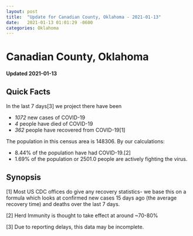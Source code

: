 ```yaml
---
layout: post
title:  "Update for Canadian County, Oklahoma - 2021-01-13"
date:   2021-01-13 01:01:29 -0600
categories: Oklahoma
---
```


# Canadian County, Oklahoma
#### Updated 2021-01-13

## Quick Facts

In the last 7 days[3] we project there have been
- *1072* new cases of COVID-19
- *4* people have died of COVID-19
- *362* people have recovered from COVID-19[1]

The population in this census area is 148306. By our calculations:
- 8.44% of the population have had COVID-19.[2]
- 1.69% of the population or 2501.0 people are actively fighting the virus.

## Synopsis




[1] Most US CDC offices do give any recovery statistics- we base this on a formula which looks at confirmed new cases
15 days ago (the average recovery time) and deaths over the last 7 days.

[2] Herd Immunity is thought to take effect at around ~70-80%

[3] Due to reporting delays, this data may be incomplete.
 
    